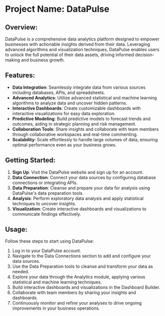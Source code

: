 # Project Name: DataPulse

## Overview:
DataPulse is a comprehensive data analytics platform designed to empower businesses with actionable insights derived from their data. Leveraging advanced algorithms and visualization techniques, DataPulse enables users to unlock the full potential of their data assets, driving informed decision-making and business growth.

## Features:
- **Data Integration**: Seamlessly integrate data from various sources including databases, APIs, and spreadsheets.
- **Advanced Analytics**: Utilize advanced statistical and machine learning algorithms to analyze data and uncover hidden patterns.
- **Interactive Dashboards**: Create customizable dashboards with interactive visualizations for easy data exploration.
- **Predictive Modeling**: Build predictive models to forecast trends and outcomes, aiding in strategic planning and risk management.
- **Collaboration Tools**: Share insights and collaborate with team members through collaborative workspaces and real-time commenting.
- **Scalability**: Scale effortlessly to handle large volumes of data, ensuring optimal performance even as your business grows.

## Getting Started:
1. **Sign Up**: Visit the DataPulse website and sign up for an account.
2. **Data Connection**: Connect your data sources by configuring database connections or integrating APIs.
3. **Data Preparation**: Cleanse and prepare your data for analysis using DataPulse's data preparation tools.
4. **Analysis**: Perform exploratory data analysis and apply statistical techniques to uncover insights.
5. **Visualization**: Create interactive dashboards and visualizations to communicate findings effectively.

## Usage:
Follow these steps to start using DataPulse:
1. Log in to your DataPulse account.
2. Navigate to the Data Connections section to add and configure your data sources.
3. Use the Data Preparation tools to cleanse and transform your data as needed.
4. Explore your data through the Analytics module, applying various statistical and machine learning techniques.
5. Build interactive dashboards and visualizations in the Dashboard Builder.
6. Collaborate with team members by sharing your insights and dashboards.
7. Continuously monitor and refine your analyses to drive ongoing improvements in your business operations.

